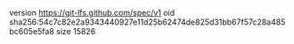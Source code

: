 version https://git-lfs.github.com/spec/v1
oid sha256:54c7c82e2a9343440927e11d25b62474de825d31bb67f57c28a485bc605e5fa8
size 15826
